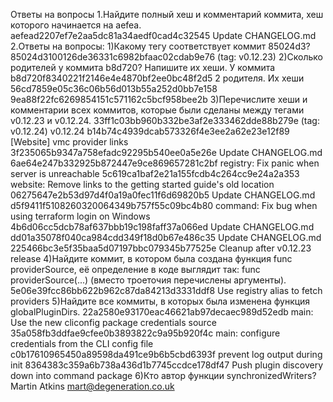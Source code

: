 Ответы на вопросы
1.Найдите полный хеш и комментарий коммита, хеш которого начинается на aefea.
aefead2207ef7e2aa5dc81a34aedf0cad4c32545 Update CHANGELOG.md
2.Ответы на вопросы:
1)Какому тегу соответствует коммит 85024d3?
 85024d3100126de36331c6982bfaac02cdab9e76 (tag: v0.12.23)
2)Сколько родителей у коммита b8d720? Напишите их хеши.
 У коммита b8d720f8340221f2146e4e4870bf2ee0bc48f2d5 2 родителя. Их хеши 56cd7859e05c36c06b56d013b55a252d0bb7e158 9ea88f22fc6269854151c571162c5bcf958bee2b
3)Перечислите хеши и комментарии всех коммитов, которые были сделаны между тегами v0.12.23 и v0.12.24. 
33ff1c03bb960b332be3af2e333462dde88b279e (tag: v0.12.24) v0.12.24
b14b74c4939dcab573326f4e3ee2a62e23e12f89 [Website] vmc provider links
3f235065b9347a758efadc92295b540ee0a5e26e Update CHANGELOG.md
6ae64e247b332925b872447e9ce869657281c2bf registry: Fix panic when server is unreachable
5c619ca1baf2e21a155fcdb4c264cc9e24a2a353 website: Remove links to the getting started guide's old location
06275647e2b53d97d4f0a19a0fec11f6d69820b5 Update CHANGELOG.md
d5f9411f5108260320064349b757f55c09bc4b80 command: Fix bug when using terraform login on Windows
4b6d06cc5dcb78af637bbb19c198faff37a066ed Update CHANGELOG.md
dd01a35078f040ca984cdd349f18d0b67e486c35 Update CHANGELOG.md
225466bc3e5f35baa5d07197bbc079345b77525e Cleanup after v0.12.23 release
4)Найдите коммит, в котором была создана функция func providerSource, её определение в коде выглядит так: func providerSource(...) (вместо троеточия перечислены аргументы).
5e06e39fcc86bb622b962c87da84213d3331ddf8 Use registry alias to fetch providers
5)Найдите все коммиты, в которых была изменена функция globalPluginDirs.
 22a2580e93170eac46621ab97decaec989d52edb main: Use the new cliconfig package credentials source
35a058fb3ddfae9cfee0b3893822c9a95b920f4c main: configure credentials from the CLI config file
c0b17610965450a89598da491ce9b6b5cbd6393f prevent log output during init
8364383c359a6b738a436d1b7745ccdce178df47 Push plugin discovery down into command package
6)Кто автор функции synchronizedWriters?
Martin Atkins <mart@degeneration.co.uk>

